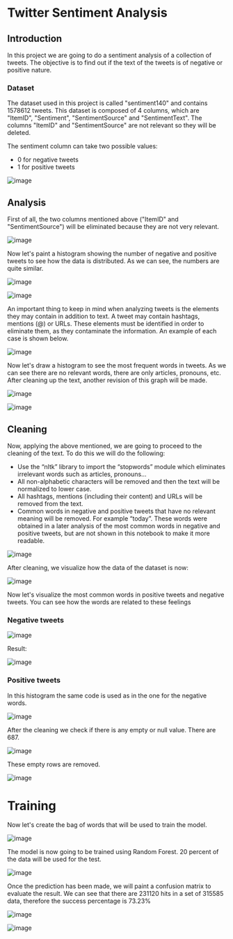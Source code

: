 # Twitter Sentiment Analysis

## Introduction

In this project we are going to do a sentiment analysis of a collection of tweets. The objective is to find out if the text of the tweets is of negative or positive nature.

### Dataset

The dataset used in this project is called "sentiment140" and contains 1578612 tweets. 
This dataset is composed of 4 columns, which are "ItemID", "Sentiment", "SentimentSource" and "SentimentText". The columns "ItemID" and "SentimentSource" are not relevant so they will be deleted.

The sentiment column can take two possible values: 
- 0 for negative tweets
- 1 for positive tweets

![image](https://github.com/user-attachments/assets/8c8a15a0-d438-4f37-a058-a9e4662bc58f)


## Analysis

First of all, the two columns mentioned above ("ItemID" and "SentimentSource") will be eliminated because they are not very relevant.

![image](https://github.com/user-attachments/assets/0604b1f1-22b2-4d17-a83e-46d6f5b7039d)

Now let's paint a histogram showing the number of negative and positive tweets to see how the data is distributed. As we can see, the numbers are quite similar.

![image](https://github.com/user-attachments/assets/acf816a7-1407-4e7c-a73b-9c32062dee74)

![image](https://github.com/user-attachments/assets/3185017c-5d0d-416a-8716-8c45dc1fe58a)


An important thing to keep in mind when analyzing tweets is the elements they may contain in addition to text. A tweet may contain hashtags, mentions (@) or URLs. These elements must be identified in order to eliminate them, as they contaminate the information. An example of each case is shown below.

![image](https://github.com/user-attachments/assets/40529eda-6591-4659-8fb7-d196c42c5592)

Now let's draw a histogram to see the most frequent words in tweets. As we can see there are no relevant words, there are only articles, pronouns, etc. After cleaning up the text, another revision of this graph will be made.

![image](https://github.com/user-attachments/assets/7b31d742-c9c8-45ec-aa96-b6aa41803b00)

![image](https://github.com/user-attachments/assets/1c893854-678f-4e71-955a-68e3cdab3142)


## Cleaning

Now, applying the above mentioned, we are going to proceed to the cleaning of the text. To do this we will do the following:

- Use the “nltk” library to import the “stopwords” module which eliminates irrelevant words such as articles, pronouns...
- All non-alphabetic characters will be removed and then the text will be normalized to lower case.
- All hashtags, mentions (including their content) and URLs will be removed from the text. 
- Common words in negative and positive tweets that have no relevant meaning will be removed. For example “today”. These words were obtained in a later analysis of the most common words in negative and positive tweets, but are not shown in this notebook to make it more readable.

![image](https://github.com/user-attachments/assets/8e25bf2c-e881-4ae7-8a52-5622bd5b22d6)

After cleaning, we visualize how the data of the dataset is now:

![image](https://github.com/user-attachments/assets/df59d5e6-4722-4db5-92b6-a8fd955c25bc)

Now let's visualize the most common words in positive tweets and negative tweets. You can see how the words are related to these feelings

### Negative tweets

![image](https://github.com/user-attachments/assets/fc0d629e-a83b-4973-a801-cdbc051c3aa1)

Result:

![image](https://github.com/user-attachments/assets/c61f66a6-5a85-48ae-8a72-1155abd0fa53)

### Positive tweets

In this histogram the same code is used as in the one for the negative words.

![image](https://github.com/user-attachments/assets/c50ab6dc-2dee-4683-8b77-4d41bfd159d1)



After the cleaning we check if there is any empty or null value. There are 687.

![image](https://github.com/user-attachments/assets/423fb0d2-fecd-4017-840f-0dd9475e5012)

These empty rows are removed.

![image](https://github.com/user-attachments/assets/60731af9-4a3e-49d7-ab12-38a129d7ee83)


# Training 

Now let's create the bag of words that will be used to train the model.

![image](https://github.com/user-attachments/assets/c2331f92-6a77-4a33-8c75-b9ab71b7b864)

The model is now going to be trained using Random Forest. 20 percent of the data will be used for the test.

![image](https://github.com/user-attachments/assets/5b97dd0a-aa17-414e-ae98-9b9a078da01a)

Once the prediction has been made, we will paint a confusion matrix to evaluate the result. We can see that there are 231120 hits in a set of 315585 data, therefore the success percentage is 73.23%

![image](https://github.com/user-attachments/assets/f6fadc37-b1c7-4401-aa43-f74aaeb52061)

![image](https://github.com/user-attachments/assets/3fde7889-ff7e-431e-86bc-5325ebcf6d16)
